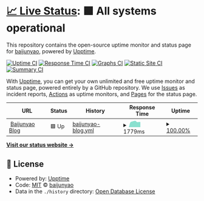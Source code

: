 # [📈 Live Status](https://status.baijunyao.com): <!--live status--> **🟩 All systems operational**

This repository contains the open-source uptime monitor and status page for [baijunyao](https://baijunyao.com), powered by [Upptime](https://github.com/upptime/upptime).

[![Uptime CI](https://github.com/baijunyao/status.baijunyao.com/workflows/Uptime%20CI/badge.svg)](https://github.com/baijunyao/status.baijunyao.com/actions?query=workflow%3A%22Uptime+CI%22)
[![Response Time CI](https://github.com/baijunyao/status.baijunyao.com/workflows/Response%20Time%20CI/badge.svg)](https://github.com/baijunyao/status.baijunyao.com/actions?query=workflow%3A%22Response+Time+CI%22)
[![Graphs CI](https://github.com/baijunyao/status.baijunyao.com/workflows/Graphs%20CI/badge.svg)](https://github.com/baijunyao/status.baijunyao.com/actions?query=workflow%3A%22Graphs+CI%22)
[![Static Site CI](https://github.com/baijunyao/status.baijunyao.com/workflows/Static%20Site%20CI/badge.svg)](https://github.com/baijunyao/status.baijunyao.com/actions?query=workflow%3A%22Static+Site+CI%22)
[![Summary CI](https://github.com/baijunyao/status.baijunyao.com/workflows/Summary%20CI/badge.svg)](https://github.com/baijunyao/status.baijunyao.com/actions?query=workflow%3A%22Summary+CI%22)

With [Upptime](https://upptime.js.org), you can get your own unlimited and free uptime monitor and status page, powered entirely by a GitHub repository. We use [Issues](https://github.com/baijunyao/status.baijunyao.com/issues) as incident reports, [Actions](https://github.com/baijunyao/status.baijunyao.com/actions) as uptime monitors, and [Pages](https://status.baijunyao.com) for the status page.

<!--start: status pages-->
<!-- This summary is generated by Upptime (https://github.com/upptime/upptime) -->
<!-- Do not edit this manually, your changes will be overwritten -->
<!-- prettier-ignore -->
| URL | Status | History | Response Time | Uptime |
| --- | ------ | ------- | ------------- | ------ |
| <img alt="" src="https://icons.duckduckgo.com/ip3/baijunyao.com.ico" height="13"> [Baijunyao Blog](https://baijunyao.com) | 🟩 Up | [baijunyao-blog.yml](https://github.com/baijunyao/status.baijunyao.com/commits/HEAD/history/baijunyao-blog.yml) | <details><summary><img alt="Response time graph" src="./graphs/baijunyao-blog/response-time-week.png" height="20"> 1779ms</summary><br><a href="https://status.baijunyao.com/history/baijunyao-blog"><img alt="Response time 2444" src="https://img.shields.io/endpoint?url=https%3A%2F%2Fraw.githubusercontent.com%2Fbaijunyao%2Fstatus.baijunyao.com%2FHEAD%2Fapi%2Fbaijunyao-blog%2Fresponse-time.json"></a><br><a href="https://status.baijunyao.com/history/baijunyao-blog"><img alt="24-hour response time 1616" src="https://img.shields.io/endpoint?url=https%3A%2F%2Fraw.githubusercontent.com%2Fbaijunyao%2Fstatus.baijunyao.com%2FHEAD%2Fapi%2Fbaijunyao-blog%2Fresponse-time-day.json"></a><br><a href="https://status.baijunyao.com/history/baijunyao-blog"><img alt="7-day response time 1779" src="https://img.shields.io/endpoint?url=https%3A%2F%2Fraw.githubusercontent.com%2Fbaijunyao%2Fstatus.baijunyao.com%2FHEAD%2Fapi%2Fbaijunyao-blog%2Fresponse-time-week.json"></a><br><a href="https://status.baijunyao.com/history/baijunyao-blog"><img alt="30-day response time 1885" src="https://img.shields.io/endpoint?url=https%3A%2F%2Fraw.githubusercontent.com%2Fbaijunyao%2Fstatus.baijunyao.com%2FHEAD%2Fapi%2Fbaijunyao-blog%2Fresponse-time-month.json"></a><br><a href="https://status.baijunyao.com/history/baijunyao-blog"><img alt="1-year response time 2382" src="https://img.shields.io/endpoint?url=https%3A%2F%2Fraw.githubusercontent.com%2Fbaijunyao%2Fstatus.baijunyao.com%2FHEAD%2Fapi%2Fbaijunyao-blog%2Fresponse-time-year.json"></a></details> | <details><summary><a href="https://status.baijunyao.com/history/baijunyao-blog">100.00%</a></summary><a href="https://status.baijunyao.com/history/baijunyao-blog"><img alt="All-time uptime 97.21%" src="https://img.shields.io/endpoint?url=https%3A%2F%2Fraw.githubusercontent.com%2Fbaijunyao%2Fstatus.baijunyao.com%2FHEAD%2Fapi%2Fbaijunyao-blog%2Fuptime.json"></a><br><a href="https://status.baijunyao.com/history/baijunyao-blog"><img alt="24-hour uptime 100.00%" src="https://img.shields.io/endpoint?url=https%3A%2F%2Fraw.githubusercontent.com%2Fbaijunyao%2Fstatus.baijunyao.com%2FHEAD%2Fapi%2Fbaijunyao-blog%2Fuptime-day.json"></a><br><a href="https://status.baijunyao.com/history/baijunyao-blog"><img alt="7-day uptime 100.00%" src="https://img.shields.io/endpoint?url=https%3A%2F%2Fraw.githubusercontent.com%2Fbaijunyao%2Fstatus.baijunyao.com%2FHEAD%2Fapi%2Fbaijunyao-blog%2Fuptime-week.json"></a><br><a href="https://status.baijunyao.com/history/baijunyao-blog"><img alt="30-day uptime 88.96%" src="https://img.shields.io/endpoint?url=https%3A%2F%2Fraw.githubusercontent.com%2Fbaijunyao%2Fstatus.baijunyao.com%2FHEAD%2Fapi%2Fbaijunyao-blog%2Fuptime-month.json"></a><br><a href="https://status.baijunyao.com/history/baijunyao-blog"><img alt="1-year uptime 97.52%" src="https://img.shields.io/endpoint?url=https%3A%2F%2Fraw.githubusercontent.com%2Fbaijunyao%2Fstatus.baijunyao.com%2FHEAD%2Fapi%2Fbaijunyao-blog%2Fuptime-year.json"></a></details>

<!--end: status pages-->

[**Visit our status website →**](https://status.baijunyao.com)

## 📄 License

- Powered by: [Upptime](https://github.com/upptime/upptime)
- Code: [MIT](./LICENSE) © [baijunyao](https://baijunyao.com)
- Data in the `./history` directory: [Open Database License](https://opendatacommons.org/licenses/odbl/1-0/)

